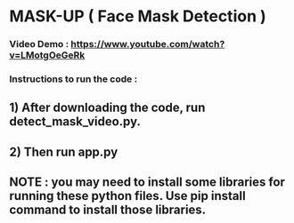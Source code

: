 # MASK-UP ( Face Mask Detection )

### Video Demo : https://www.youtube.com/watch?v=LMotgOeGeRk

### Instructions to run the code :
## 1) After downloading the code, run detect_mask_video.py.
## 2) Then run app.py
## NOTE : you may need to install some libraries for running these python files. Use pip install command to install those libraries.
